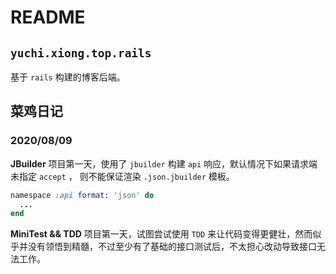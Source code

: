 # README

## `yuchi.xiong.top.rails`
基于 `rails` 构建的博客后端。

## 菜鸡日记

### 2020/08/09

**JBuilder**
项目第一天，使用了 `jbuilder` 构建 `api` 响应，默认情况下如果请求端未指定 `accept` ， 则不能保证渲染 `.json.jbuilder` 模板。

~~~ ruby
namespace :api format: 'json' do
  ...
end
~~~

**MiniTest && TDD**
项目第一天，试图尝试使用 `TDD` 来让代码变得更健壮，然而似乎并没有领悟到精髓，不过至少有了基础的接口测试后，不太担心改动导致接口无法工作。
